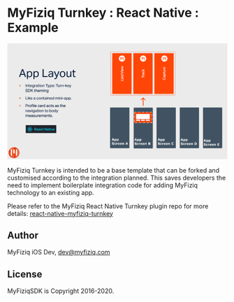 # MyFiziq Turnkey : React Native : Example

![MyFiziq Turnkey Solution](turn-key.png)

MyFiziq Turnkey is intended to be a base template that can be forked and customised according to the integration planned. This saves developers the need to implement boilerplate integration code for adding MyFiziq technology to an existing app.

Please refer to the MyFiziq React Native Turnkey plugin repo for more details: [react-native-myfiziq-turnkey](https://github.com/MyFiziqApp/react-native-myfiziq-turnkey)

## Author

MyFiziq iOS Dev, dev@myfiziq.com

## License

MyFiziqSDK is Copyright 2016-2020.

